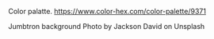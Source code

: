 Color palatte.
https://www.color-hex.com/color-palette/9371

Jumbtron background Photo by Jackson David on Unsplash